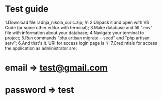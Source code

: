# Test guide

 1.Download file radnja_nikola_curic.zip; /n
 2.Unpack it and open with VS Code (or some other editor with terminal);
 3.Make database and fill ".env" file with information about your database;
 4.Navigate your terminal to project;
 5.Run commands "php artisan migrate --seed" and "php artisan serv";
 6.And that's it. URI for access login page is '/'
 7.Credintials for access the application as administrator are:
   # email      => test@gmail.com
   # password   => test
